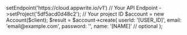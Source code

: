 <?php

use Appwrite\Client;
use Appwrite\Services\Account;

$client = (new Client())
    ->setEndpoint('https://cloud.appwrite.io/v1') // Your API Endpoint
    ->setProject('5df5acd0d48c2'); // Your project ID

$account = new Account($client);

$result = $account->create(
    userId: '[USER_ID]',
    email: 'email@example.com',
    password: '',
    name: '[NAME]' // optional
);